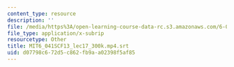 ```yaml
---
content_type: resource
description: ''
file: /media/https%3A/open-learning-course-data-rc.s3.amazonaws.com/6-041sc-probabilistic-systems-analysis-and-applied-probability-fall-2013/d07798c672d5c862fb9aa02398f5af85_MIT6_041SCF13_lec17_300k.mp4.srt
file_type: application/x-subrip
resourcetype: Other
title: MIT6_041SCF13_lec17_300k.mp4.srt
uid: d07798c6-72d5-c862-fb9a-a02398f5af85
---
```

